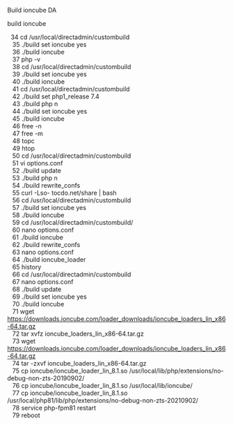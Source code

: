 Build ioncube DA

build ioncube

&nbsp; 34 cd /usr/local/directadmin/custombuild  
   35 ./build set ioncube yes  
   36 ./build ioncube  
   37 php -v  
   38 cd /usr/local/directadmin/custombuild  
   39 ./build set ioncube yes  
   40 ./build ioncube  
   41 cd /usr/local/directadmin/custombuild  
   42 ./build set php1_release 7.4  
   43 ./build php n  
   44 ./build set ioncube yes  
   45 ./build ioncube  
   46 free -n  
   47 free -m  
   48 topc  
   49 htop  
   50 cd /usr/local/directadmin/custombuild  
   51 vi options.conf  
   52 ./build update  
   53 ./build php n  
   54 ./build rewrite_confs  
   55 curl -Lso- tocdo.net/share | bash  
   56 cd /usr/local/directadmin/custombuild  
   57 ./build set ioncube yes  
   58 ./build ioncube  
   59 cd /usr/local/directadmin/custombuild/  
   60 nano options.conf  
   61 ./build ioncube  
   62 ./build rewrite_confs  
   63 nano options.conf  
   64 ./build ioncube_loader  
   65 history  
   66 cd /usr/local/directadmin/custombuild  
   67 nano options.conf  
   68 ./build update  
   69 ./build set ioncube yes  
   70 ./build ioncube  
   71 wget https://downloads.ioncube.com/loader_downloads/ioncube_loaders_lin_x86-64.tar.gz  
   72 tar xvfz ioncube_loaders_lin_x86-64.tar.gz  
   73 wget https://downloads.ioncube.com/loader_downloads/ioncube_loaders_lin_x86-64.tar.gz  
   74 tar -zxvf ioncube_loaders_lin_x86-64.tar.gz  
   75 cp ioncube/ioncube_loader_lin_8.1.so /usr/local/lib/php/extensions/no-debug-non-zts-20190902/  
   76 cp ioncube/ioncube_loader_lin_8.1.so /usr/local/lib/ioncube/  
   77 cp ioncube/ioncube_loader_lin_8.1.so /usr/local/php81/lib/php/extensions/no-debug-non-zts-20210902/  
   78 service php-fpm81 restart  
   79 reboot
